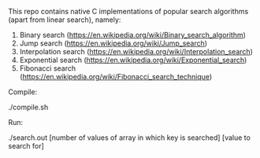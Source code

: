 This repo contains native C implementations of popular search algorithms (apart from linear search), namely:

1. Binary search (https://en.wikipedia.org/wiki/Binary_search_algorithm)
2. Jump search (https://en.wikipedia.org/wiki/Jump_search)
3. Interpolation search (https://en.wikipedia.org/wiki/Interpolation_search)
4. Exponential search (https://en.wikipedia.org/wiki/Exponential_search)
5. Fibonacci search (https://en.wikipedia.org/wiki/Fibonacci_search_technique)

Compile:

./compile.sh

Run:

./search.out [number of values of array in which key is searched] [value to search for]